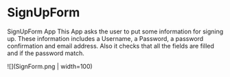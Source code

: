 # SignUpForm
SignUpForm App
This App asks the user to put some information for signing up. These information includes a Username, 
a Password, a password confirmation and email address. 
Also it checks that all the fields are filled and if the password match.


![](SignForm.png | width=100)

